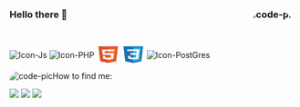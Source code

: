### Hello there 👋    <img align="right" alt="code-pic" height="150" style="border-radius:250px;" src= "https://www.giantfreakinrobot.com/wp-content/uploads/2022/10/hellothere.gif">

<!--
**lucasvlramos/lucasvlramos** is a ✨ _special_ ✨ repository because its `README.md` (this file) appears on your GitHub profile.

Here are some ideas to get you started:

- 🔭 I’m currently working on ...
- 🌱 I’m currently learning ...
- 👯 I’m looking to collaborate on ...
- 🤔 I’m looking for help with ...
- 💬 Ask me about ...
- 📫 How to reach me: ...
- 😄 Pronouns: ...
- ⚡ Fun fact: ...
-->


<div style="display: inline-block; margin-top: 30px;">
  <img align="center" alt="Icon-Js" height="30" width="40" src="https://cdn.jsdelivr.net/gh/devicons/devicon/icons/javascript/javascript-original.svg"/>
  <img align="center" alt="Icon-PHP" height="30" width="40" src="https://cdn-icons-png.flaticon.com/512/5968/5968332.png"/>
  <img align="center" alt="Icon-HTML" height="30" width="40" src="https://raw.githubusercontent.com/devicons/devicon/master/icons/html5/html5-original.svg"/>
  <img align="center" alt="Icon-CSS" height="30" width="40" src="https://raw.githubusercontent.com/devicons/devicon/master/icons/css3/css3-original.svg"/>
  <img align="center" alt="Icon-PostGres" height="30" width="40" src="https://cdn.jsdelivr.net/gh/devicons/devicon/icons/python/python-original-wordmark.svg" />
                    
</div>

 <img align="left" alt="code-pic" height="30" style="border-radius:50px;" src= "https://openseauserdata.com/files/abb0a10423e0692942ccb1ceb3553f4f.gif">  How to find me:
<div>
  <a href = "mailto:lucasvlramos@gmail.com"><img src="https://img.shields.io/badge/-Gmail-%230077B5?style=for-the-badge&logo=gmail&logoColor=white" target="_blank"></a>
  <a href="www.linkedin.com/in/lucasvenânciolr" target="_blank"><img src="https://img.shields.io/badge/-LinkedIn-%230077B5?style=for-the-badge&logo=linkedin&logoColor=white" target="_blank"></a> 
  <a href="https://github.com/lucasvlramos" target="_blank"><img src="https://img.shields.io/badge/-GitHub-%230077B5?style=for-the-badge&logo=GitHub&logoColor=white" target="_blank"></a> 
<div/>
